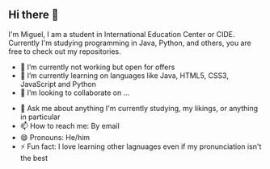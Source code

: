 ## Hi there 👋

I'm Miguel, I am a student in International Education Center or CIDE. Currently I'm studying programming in Java, Python, and others, you are free to check out my repositories.
<!--
**MiguelA-Zurita/MiguelA-Zurita** is a ✨ _special_ ✨ repository because its `README.md` (this file) appears on your GitHub profile.

Here are some ideas to get you started: -->

- 🔭 I’m currently not working but open for offers 
- 🌱 I’m currently learning on languages like Java, HTML5, CSS3, JavaScript and Python
- 👯 I’m looking to collaborate on ...
<!-- 🤔 I’m looking for help with ... -->
- 💬 Ask me about anything I'm currently studying, my likings, or anything in particular 
- 📫 How to reach me: By email 
- 😄 Pronouns: He/him
- ⚡ Fun fact: I love learning other lagnuages even if my pronunciation isn't the best

